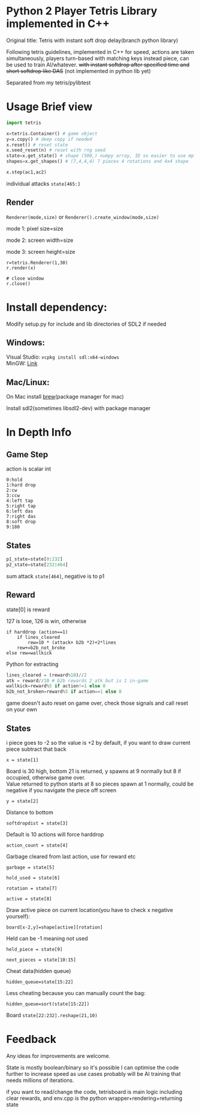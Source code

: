 # Python 2 Player Tetris Library implemented in C++


Original title: Tetris with instant soft drop delay(branch python library)

Following tetris guidelines, implemented in C++ for speed, actions are taken simultaneously, players turn-based with matching keys instead piece, can be used to train AI/whatever. ~~with instant softdrop after specified time and short softdrop like DAS~~ (not implemented in python lib yet)

Separated from my tetris/pylibtest

# Usage Brief view
```python
import tetris

x=tetris.Container() # game object
y=x.copy() # deep copy if needed
x.reset() # reset state
x.seed_reset(n) # reset with rng seed
state=x.get_state() # shape (500,) numpy array, 1D so easier to use mp shared memory, more info below
shapes=x.get_shapes() # (7,4,4,4) 7 pieces 4 rotations and 4x4 shape 

x.step(ac1,ac2)
```

individual attacks `state[465:]`
## Render
`Renderer(mode,size)`
or
`Renderer().create_window(mode,size)`

mode 1: pixel size=size

mode 2: screen width=size

mode 3: screen height=size
```
r=tetris.Renderer(1,30) 
r.render(x)

# close window
r.close()
```
# Install dependency:
Modify setup.py for include and lib directories of SDL2 if needed
## Windows:

Visual Studio: `vcpkg install sdl:x64-windows`\
MinGW: [Link](https://github.com/libsdl-org/SDL/releases/latest)

## Mac/Linux:
On Mac install [brew](https://brew.sh)(package manager for mac)

Install sdl2(sometimes libsdl2-dev) with package manager


# In Depth Info
## Game Step

action is scalar int
```
0:hold
1:hard drop
2:cw
3:ccw
4:left tap
5:right tap
6:left das
7:right das
8:soft drop
9:180
```
## States
```python
p1_state=state[0:232]
p2_state=state[232:464]
```
sum attack `state[464]`, negative is to p1
## Reward
state[0] is reward

127 is lose, 126 is win, otherwise 

```
if harddrop (action==1)
    if lines_cleared
        rew=10 * (attack+ b2b *2)+2*lines
    rew+=b2b_not_broke
else rew=wallkick
```
Python for extracting
```python
lines_cleared = (reward%10)//2
atk = reward//10 # b2b rewards 2 atk but is 1 in-game
wallkick=reward%5 if action!=1 else 0
b2b_not_broken=reward%5 if action==1 else 0
```

game doesn't auto reset on game over, check those signals and call reset on your own

## States
i piece goes to -2 so the value is +2 by default, if you want to draw current piece subtract that back

`x = state[1]`

Board is 30 high, bottom 21 is returned, y spawns at 9 normally but 8 if occupied, otherwise game over.\
Value returned to python starts at 8 so pieces spawn at 1 normally, could be negative if you navigate the piece off screen

`y = state[2]`

Distance to bottom

`softdropdist = state[3]`

Default is 10 actions will force harddrop

`action_count = state[4]`

Garbage cleared from last action, use for reward etc

`garbage = state[5]`

`hold_used = state[6]`

`rotation = state[7]`

`active = state[8]`

Draw active piece on current location(you have to check x negative yourself):

`board[x-2,y]=shape[active][rotation]`

Held can be -1 meaning not used

`held_piece = state[9]`

`next_pieces = state[10:15]`

Cheat data(hidden queue)

`hidden_queue=state[15:22]`

Less cheating because you can manually count the bag:

`hidden_queue=sort(state[15:22])`


Board `state[22:232].reshape(21,10)`

# Feedback
Any ideas for improvements are welcome. 

State is mostly boolean/binary so it's possible I can optimise the code further to increase speed as use cases probably will be AI training that needs millions of iterations. 

if you want to read/change the code, tetrisboard is main logic including clear rewards, and env.cpp is the python wrapper+rendering+returning state
